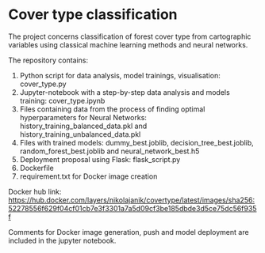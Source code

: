 # Cover type classification


The project concerns classification of forest cover type from cartographic variables using classical machine learning methods and neural networks.

The repository contains:
1. Python script for data analysis, model trainings, visualisation: cover_type.py
2. Jupyter-notebook with a step-by-step data analysis and models training: cover_type.ipynb
3. Files containing data from the process of finding optimal hyperparameters for Neural Networks: history_training_balanced_data.pkl and history_training_unbalanced_data.pkl
4. Files with trained models: dummy_best.joblib, decision_tree_best.joblib, random_forest_best.joblib and neural_network_best.h5
5. Deployment proposal using Flask: flask_script.py
6. Dockerfile
7. requirement.txt for Docker image creation

Docker hub link:
https://hub.docker.com/layers/nikolajanik/covertype/latest/images/sha256:52278556f629f04cf01cb7e3f3301a7a5d09cf3be185dbde3d5ce75dc56f935f

Comments for Docker image generation, push and model deployment are included in the jupyter notebook.

